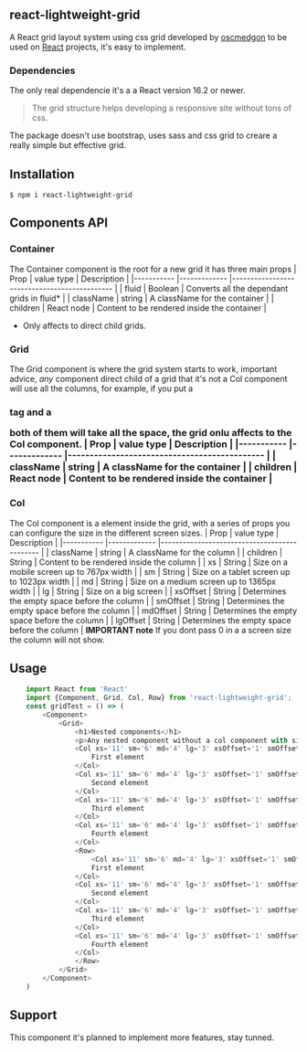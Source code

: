 ## react-lightweight-grid

A React grid layout system using css grid developed by [oscmedgon][2] to be used on [React][1] projects, it's easy to implement.

### Dependencies
The only real dependencie it's a a React version 16.2 or newer.

> The grid structure helps developing a responsive site without tons of css.

The package doesn't use bootstrap, uses sass and css grid to creare a really simple but effective grid.

## Installation

    $ npm i react-lightweight-grid

## Components API

### Container
The Container component is the root for a new grid it has three main props
| Prop      	|  value type 	| Description                                 	|
|-----------	|-------------	|---------------------------------------------	|
| fluid     	| Boolean     	| Converts all the dependant grids in fluid*  	|
| className 	| string      	| A className for the container               	|
| children  	| React node  	| Content to be rendered inside the container 	|
* Only affects to direct child grids.

### Grid
The Grid component is where the grid system starts to work, important advice, *any* component direct child of a grid that it's not a Col component will use all the columns, for example, if you put a <h3> tag and a <p> both of them will take all the space, the grid onlu affects to the Col component.
| Prop      	|  value type 	| Description                                 	|
|-----------	|-------------	|---------------------------------------------	|
| className 	| string      	| A className for the container               	|
| children  	| React node  	| Content to be rendered inside the container 	|
    
### Col
The Col component is a element inside the grid, with a series of props you can configure the size in the different screen sizes.
| Prop      	|  value type 	| Description                                 	|
|-----------	|-------------	|---------------------------------------------	|
| className 	| string      	| A className for the column               	    |
| children  	| String  	    | Content to be rendered inside the column 	    |
| xs  	        | String  	    | Size on a mobile screen up to 767px width     |
| sm  	        | String  	    | Size on a tablet screen up to 1023px width    |
| md  	        | String        | Size on a medium screen up to 1365px width    |
| lg  	        | String  	    | Size on a big screen                          |
| xsOffset  	| String      	| Determines the empty space before the column  |
| smOffset  	| String      	| Determines the empty space before the column  |
| mdOffset  	| String  	    | Determines the empty space before the column  |
| lgOffset  	| String      	| Determines the empty space before the column  |
**IMPORTANT note**
If you dont pass 0 in a a screen size the column will not show.
## Usage
```javascript
    import React from 'React'
    import {Component, Grid, Col, Row} from 'react-lightweight-grid';
    const gridTest = () => (
        <Component>
            <Grid>
                <h1>Nested components</h1>
                <p>Any nested component without a col component with size propierties fits all the grid</p>
                <Col xs='11' sm='6' md='4' lg='3' xsOffset='1' smOffset='3' mdOffset='4' lgOffset='1'>
                    First element
                </Col>
                <Col xs='11' sm='6' md='4' lg='3' xsOffset='1' smOffset='3' mdOffset='4' lgOffset='1'>
                    Second element
                </Col>
                <Col xs='11' sm='6' md='4' lg='3' xsOffset='1' smOffset='3' mdOffset='4' lgOffset='1'>
                    Third element
                </Col>
                <Col xs='11' sm='6' md='4' lg='3' xsOffset='1' smOffset='3' mdOffset='4' lgOffset='1'>
                    Fourth element
                </Col>
                <Row>
                    <Col xs='11' sm='6' md='4' lg='3' xsOffset='1' smOffset='3' mdOffset='4' lgOffset='1'>
                    First element
                </Col>
                <Col xs='11' sm='6' md='4' lg='3' xsOffset='1' smOffset='3' mdOffset='4' lgOffset='1'>
                    Second element
                </Col>
                <Col xs='11' sm='6' md='4' lg='3' xsOffset='1' smOffset='3' mdOffset='4' lgOffset='1'>
                    Third element
                </Col>
                <Col xs='11' sm='6' md='4' lg='3' xsOffset='1' smOffset='3' mdOffset='4' lgOffset='1'>
                    Fourth element
                </Col>
                </Row>
            </Grid>
        </Component>
    )

```

## Support
This component it's planned to implement more features, stay tunned.

[1]: https://facebook.github.io/react/
[2]: https://www.omwdesign.eu
